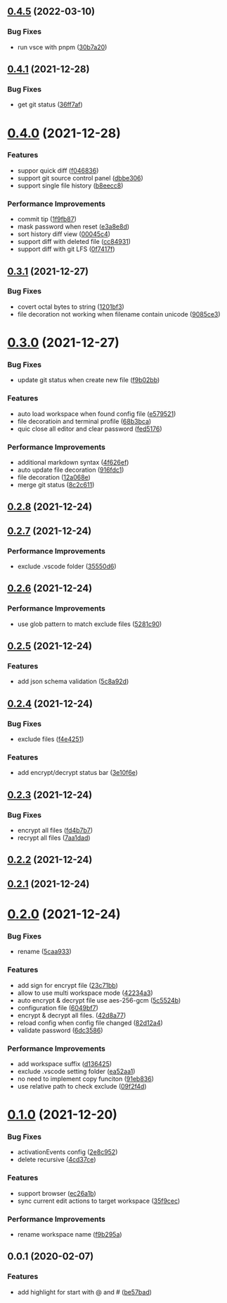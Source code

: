 ## [0.4.5](https://github.com/0x-jerry/vscode-private-notes/compare/v0.4.4...v0.4.5) (2022-03-10)


### Bug Fixes

* run vsce with pnpm ([30b7a20](https://github.com/0x-jerry/vscode-private-notes/commit/30b7a20605e4b33f91ef019cec456891f4956610))



## [0.4.1](https://github.com/cwxyz007/vscode-writing/compare/v0.4.0...v0.4.1) (2021-12-28)


### Bug Fixes

* get git status ([36ff7af](https://github.com/cwxyz007/vscode-writing/commit/36ff7afafa36b4f0ceb75257354f9c9b1f3b7e86))



# [0.4.0](https://github.com/cwxyz007/vscode-writing/compare/v0.3.1...v0.4.0) (2021-12-28)


### Features

* suppor quick diff ([f046836](https://github.com/cwxyz007/vscode-writing/commit/f04683671626699be91bf11825c4698a4d03e670))
* support git source control panel ([dbbe306](https://github.com/cwxyz007/vscode-writing/commit/dbbe3069b0f822bf62d83ea45f54533b33e0e2e7))
* support single file history ([b8eecc8](https://github.com/cwxyz007/vscode-writing/commit/b8eecc8b22b91871041ed07be4fccb3592b03d3e))


### Performance Improvements

* commit tip ([1f9fb87](https://github.com/cwxyz007/vscode-writing/commit/1f9fb87bbf8072e4a9439967157b8a4a9728fc83))
* mask password when reset ([e3a8e8d](https://github.com/cwxyz007/vscode-writing/commit/e3a8e8d7756ac885bacb0449ad3b4c0c6dc57cde))
* sort history diff view ([00045c4](https://github.com/cwxyz007/vscode-writing/commit/00045c4424414e173312dc44e8ec807dc93594dc))
* support diff with deleted file ([cc84931](https://github.com/cwxyz007/vscode-writing/commit/cc849318b87835370391aa51fda6b891b19a5465))
* support diff with git LFS ([0f7417f](https://github.com/cwxyz007/vscode-writing/commit/0f7417fb8e37694c03cfaf9e43d0d3b2ee2e6ebf))



## [0.3.1](https://github.com/cwxyz007/vscode-writing/compare/v0.3.0...v0.3.1) (2021-12-27)


### Bug Fixes

* covert octal bytes to string ([1201bf3](https://github.com/cwxyz007/vscode-writing/commit/1201bf3de9fe8c098833a937bab8e8afe964c89e))
* file decoration not working when filename contain unicode ([9085ce3](https://github.com/cwxyz007/vscode-writing/commit/9085ce316ba10354b1c59a840e953ecbfd367aa1))



# [0.3.0](https://github.com/cwxyz007/vscode-writing/compare/v0.2.8...v0.3.0) (2021-12-27)


### Bug Fixes

* update git status when create new file ([f9b02bb](https://github.com/cwxyz007/vscode-writing/commit/f9b02bb8154e464f987746edfd79297a4e3e0935))


### Features

* auto load workspace when found config file ([e579521](https://github.com/cwxyz007/vscode-writing/commit/e579521c028e845ff787f61574a78e4e2352f200))
* file decoratioin and terminal profile ([68b3bca](https://github.com/cwxyz007/vscode-writing/commit/68b3bca0e322ae58246a419fb99ad89e03f94184))
* quic close all editor and clear password ([fed5176](https://github.com/cwxyz007/vscode-writing/commit/fed5176c4ec6e74361fd1fd8f8c5d1ef527b9bb3))


### Performance Improvements

* additional markdown syntax ([4f626ef](https://github.com/cwxyz007/vscode-writing/commit/4f626ef6d210ce1e4202888bef48548bb7be6719))
* auto update file decoration ([916fdc1](https://github.com/cwxyz007/vscode-writing/commit/916fdc1e23f00f2f6f7ad08f9cd1e4d570caf244))
* file decoration ([12a068e](https://github.com/cwxyz007/vscode-writing/commit/12a068e539db151e2cb476dcc1a487e216b5d315))
* merge git status ([8c2c611](https://github.com/cwxyz007/vscode-writing/commit/8c2c611619ef6d1171b062aeb2d146ccf42cbb57))



## [0.2.8](https://github.com/cwxyz007/vscode-writing/compare/v0.2.7...v0.2.8) (2021-12-24)



## [0.2.7](https://github.com/cwxyz007/vscode-writing/compare/v0.2.6...v0.2.7) (2021-12-24)


### Performance Improvements

* exclude .vscode folder ([35550d6](https://github.com/cwxyz007/vscode-writing/commit/35550d696ef1fc188e729732dc38e95559044dcb))



## [0.2.6](https://github.com/cwxyz007/vscode-writing/compare/v0.2.5...v0.2.6) (2021-12-24)


### Performance Improvements

* use glob pattern to match exclude files ([5281c90](https://github.com/cwxyz007/vscode-writing/commit/5281c9041a799a0111488f69358c99b910a7c172))



## [0.2.5](https://github.com/cwxyz007/vscode-writing/compare/v0.2.4...v0.2.5) (2021-12-24)


### Features

* add json schema validation ([5c8a92d](https://github.com/cwxyz007/vscode-writing/commit/5c8a92df1651d1f341a1ff2dc3363047eb632ae8))



## [0.2.4](https://github.com/cwxyz007/vscode-writing/compare/v0.2.3...v0.2.4) (2021-12-24)


### Bug Fixes

* exclude files ([f4e4251](https://github.com/cwxyz007/vscode-writing/commit/f4e42517e20b2fd27e4a5322b5347748625021b9))


### Features

* add encrypt/decrypt status bar ([3e10f6e](https://github.com/cwxyz007/vscode-writing/commit/3e10f6ede0042900c5e8919d9cc5dbe3acc29ae3))



## [0.2.3](https://github.com/cwxyz007/vscode-writing/compare/v0.2.2...v0.2.3) (2021-12-24)


### Bug Fixes

* encrypt all files ([fd4b7b7](https://github.com/cwxyz007/vscode-writing/commit/fd4b7b75fde3a286443644cb6b1319bf07aff4d4))
* recrypt all files ([7aa1dad](https://github.com/cwxyz007/vscode-writing/commit/7aa1dad3976bd3207266adb69fb482d22dda73ba))



## [0.2.2](https://github.com/cwxyz007/vscode-writing/compare/v0.2.1...v0.2.2) (2021-12-24)



## [0.2.1](https://github.com/cwxyz007/vscode-writing/compare/v0.2.0...v0.2.1) (2021-12-24)



# [0.2.0](https://github.com/cwxyz007/vscode-writing/compare/v0.1.0...v0.2.0) (2021-12-24)


### Bug Fixes

* rename ([5caa933](https://github.com/cwxyz007/vscode-writing/commit/5caa93302410da4919358fd76cf5f0fcb82a2df4))


### Features

* add sign for encrypt file ([23c71bb](https://github.com/cwxyz007/vscode-writing/commit/23c71bb63dffaa1e49cf3e69b0bc7fcf940c0d4a))
* allow to use multi workspace mode ([42234a3](https://github.com/cwxyz007/vscode-writing/commit/42234a330b840439bbb9cc4788f3bee286a94add))
* auto encrypt & decrypt file use aes-256-gcm ([5c5524b](https://github.com/cwxyz007/vscode-writing/commit/5c5524b04d3a0d172c981cbb594db079bb5238e5))
* configuration file ([6049bf7](https://github.com/cwxyz007/vscode-writing/commit/6049bf7870fb4915713e060b9a21b5f5dec14de6))
* encrypt & decrypt all files. ([42d8a77](https://github.com/cwxyz007/vscode-writing/commit/42d8a776bde1b3b25f3fd04095743dcc1cb1529e))
* reload config when config file changed ([82d12a4](https://github.com/cwxyz007/vscode-writing/commit/82d12a4c7d520c48eacdecb85892df58005deab6))
* validate password ([6dc3586](https://github.com/cwxyz007/vscode-writing/commit/6dc3586c2234601c047720f4df4b9939973c2edc))


### Performance Improvements

* add workspace suffix ([d136425](https://github.com/cwxyz007/vscode-writing/commit/d136425066b6e8bcc84c7b9c91bbc8aed4785d0e))
* exclude .vscode setting folder ([ea52aa1](https://github.com/cwxyz007/vscode-writing/commit/ea52aa1fb9e906bcf5ec304ee17b96a36cdafe36))
* no need to implement copy funciton ([91eb836](https://github.com/cwxyz007/vscode-writing/commit/91eb8361cd4bb67dc0e4162ad1215a2016d23f1a))
* use relative path to check exclude ([09f2f4d](https://github.com/cwxyz007/vscode-writing/commit/09f2f4d86d22f0276c36e94e1d653f6e2a9bce26))



# [0.1.0](https://github.com/cwxyz007/vscode-writing/compare/v0.0.1...v0.1.0) (2021-12-20)


### Bug Fixes

* activationEvents config ([2e8c952](https://github.com/cwxyz007/vscode-writing/commit/2e8c952f17b65bb0c8dfbe19ebc447dffeba32d9))
* delete recursive ([4cd37ce](https://github.com/cwxyz007/vscode-writing/commit/4cd37cee481c94af917918e59da6d7ae3678ebc1))


### Features

* support browser ([ec26a1b](https://github.com/cwxyz007/vscode-writing/commit/ec26a1baff079729018ef3396c96a811b31e8525))
* sync current edit actions to target workspace ([35f9cec](https://github.com/cwxyz007/vscode-writing/commit/35f9cecac281c7b183ed81a728b9e75b1950e73a))


### Performance Improvements

* rename workspace name ([f9b295a](https://github.com/cwxyz007/vscode-writing/commit/f9b295aa0e1a07acc4a46ead1b7057ea11da3a84))



## 0.0.1 (2020-02-07)


### Features

* add highlight for start with @ and # ([be57bad](https://github.com/cwxyz007/vscode-writing/commit/be57bad63433b40fdf7412d7e85d09977ef15a3a))
